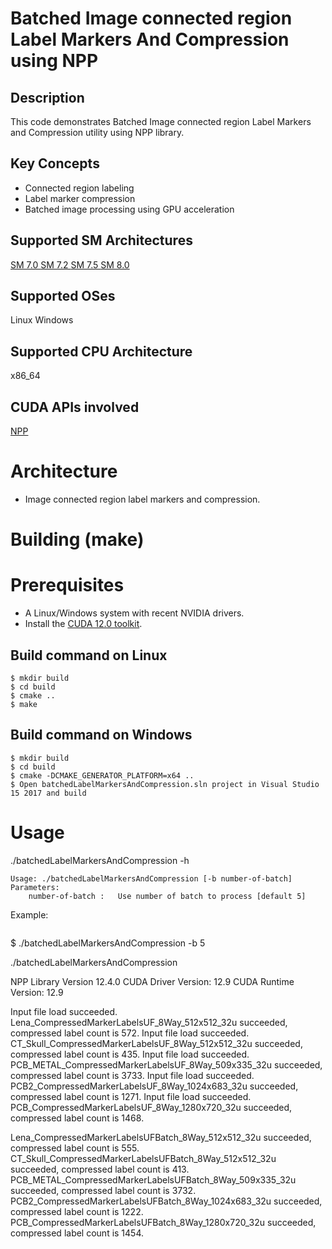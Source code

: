 # Batched Image connected region Label Markers And Compression using NPP

## Description

This code demonstrates Batched Image connected region Label Markers and Compression utility using NPP library.

## Key Concepts
- Connected region labeling 
- Label marker compression 
- Batched image processing using GPU acceleration

## Supported SM Architectures

[SM 7.0 ](https://developer.nvidia.com/cuda-gpus)  [SM 7.2 ](https://developer.nvidia.com/cuda-gpus)  [SM 7.5 ](https://developer.nvidia.com/cuda-gpus)  [SM 8.0 ](https://developer.nvidia.com/cuda-gpus)

## Supported OSes

Linux Windows

## Supported CPU Architecture

x86_64

## CUDA APIs involved
[NPP](https://docs.nvidia.com/cuda/npp/index.html)


# Architecture
- Image connected region label markers and compression.

# Building (make)

# Prerequisites
- A Linux/Windows system with recent NVIDIA drivers.
- Install the [CUDA 12.0 toolkit](https://developer.nvidia.com/cuda-downloads).

## Build command on Linux
```
$ mkdir build
$ cd build
$ cmake ..
$ make
```

## Build command on Windows
```
$ mkdir build
$ cd build
$ cmake -DCMAKE_GENERATOR_PLATFORM=x64 ..
$ Open batchedLabelMarkersAndCompression.sln project in Visual Studio 15 2017 and build
```


# Usage
./batchedLabelMarkersAndCompression -h
```
Usage: ./batchedLabelMarkersAndCompression [-b number-of-batch]
Parameters: 
	number-of-batch	:	Use number of batch to process [default 5]

```
Example:
```
```
$  ./batchedLabelMarkersAndCompression -b 5

./batchedLabelMarkersAndCompression 

NPP Library Version 12.4.0
CUDA Driver  Version: 12.9
CUDA Runtime Version: 12.9

Input file load succeeded.
Lena_CompressedMarkerLabelsUF_8Way_512x512_32u succeeded, compressed label count is 572.
Input file load succeeded.
CT_Skull_CompressedMarkerLabelsUF_8Way_512x512_32u succeeded, compressed label count is 435.
Input file load succeeded.
PCB_METAL_CompressedMarkerLabelsUF_8Way_509x335_32u succeeded, compressed label count is 3733.
Input file load succeeded.
PCB2_CompressedMarkerLabelsUF_8Way_1024x683_32u succeeded, compressed label count is 1271.
Input file load succeeded.
PCB_CompressedMarkerLabelsUF_8Way_1280x720_32u succeeded, compressed label count is 1468.


Lena_CompressedMarkerLabelsUFBatch_8Way_512x512_32u succeeded, compressed label count is 555.
CT_Skull_CompressedMarkerLabelsUFBatch_8Way_512x512_32u succeeded, compressed label count is 413.
PCB_METAL_CompressedMarkerLabelsUFBatch_8Way_509x335_32u succeeded, compressed label count is 3732.
PCB2_CompressedMarkerLabelsUFBatch_8Way_1024x683_32u succeeded, compressed label count is 1222.
PCB_CompressedMarkerLabelsUFBatch_8Way_1280x720_32u succeeded, compressed label count is 1454.

```
